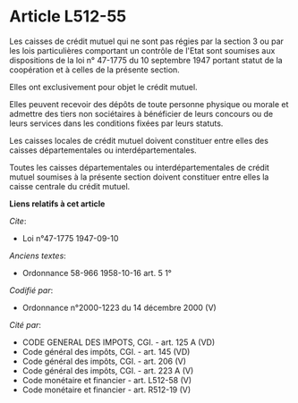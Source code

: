 # Article L512-55

Les caisses de crédit mutuel qui ne sont pas régies par la section 3 ou par les lois particulières comportant un contrôle de
l'Etat sont soumises aux dispositions de la loi n° 47-1775 du 10 septembre 1947 portant statut de la coopération et à celles
de la présente section.

Elles ont exclusivement pour objet le crédit mutuel.

Elles peuvent recevoir des dépôts de toute personne physique ou morale et admettre des tiers non sociétaires à bénéficier de
leurs concours ou de leurs services dans les conditions fixées par leurs statuts.

Les caisses locales de crédit mutuel doivent constituer entre elles des caisses départementales ou interdépartementales.

Toutes les caisses départementales ou interdépartementales de crédit mutuel soumises à la présente section doivent constituer
entre elles la caisse centrale du crédit mutuel.

**Liens relatifs à cet article**

_Cite_:

  - Loi n°47-1775 1947-09-10

_Anciens textes_:

  - Ordonnance 58-966 1958-10-16 art. 5 1°

_Codifié par_:

  - Ordonnance n°2000-1223 du 14 décembre 2000 (V)

_Cité par_:

  - CODE GENERAL DES IMPOTS, CGI. - art. 125 A (VD)
  - Code général des impôts, CGI. - art. 145 (VD)
  - Code général des impôts, CGI. - art. 206 (V)
  - Code général des impôts, CGI. - art. 223 A (V)
  - Code monétaire et financier - art. L512-58 (V)
  - Code monétaire et financier - art. R512-19 (V)
